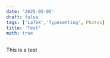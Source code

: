 ```yaml
---
date: '2025-05-05'
draft: false
tags: ['LaTeX','Typesetting', Photos]
title: 'Test'
math: true
---
```


This is a test